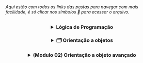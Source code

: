 <h6 align="left"> Aqui estão com todos os links das pastas para navegar com mais facilidade, é só clicar nos simbolos 📂  para acessar o arquivo. </h4>

<h3 align="center">
<details>
<summary> Lógica de Programação </summary> <br>
<h5 align=left>
<a href="https://github.com/gladsonsimoes/ExerciciosDeExemplo_Java/tree/main/logica_de_programacao/variaveis_e_constantes/"> 📂 </a> 01. Variaveis e constantes <br> <br>
    <a href="/">  📂 </a>  02. Operadores <br><br>
    <a href="/">  📂 </a>  03. Estrutura De Decisao <br><br>
    <a href="/">  📂 </a>  04. Iteracao <br><br>
    <a href="/">  📂 </a>  05. Vetores <br><br>
    <a href="/">  📂 </a>  06. Metodos <br><br>
    <a href="/">  📂 </a>  07. programacao orientada a objetos <br><br>
    <a href="/">  📂 </a>  08. leitura e escrita de dados em arquivos <br><br>
    <a href="/">  📂 </a>  09. Algoritmos avançado<br><br>
</details>
    
<h3 align="center">
<details>
<summary> 🗂️ Orientação a objetos </summary>
 <h4 align=left>
   <details>
    <summary> 📁 Parte 1 </summary> <br>    
       <h5>
        <a href="/">  📂 </a> 01 Criando atributos de objetos <br><br>
         <a href="/"> 📂 </a> 02 - Composição Objetos <br><br>
         <a href="/"> 📂 </a> 03 - Valores Padrão <br><br>
         <a href="/"> 📂 </a> 04 - array <br><br>
        </h5>
      </h4>
    
 <h4 align="left">
   <details>
     <summary>📁 Parte 2 </summary> <br>
     <h5>
     <a href="/"> 📂 </a> 05 - o objeto This <br><br>
     <a href="/"> 📂 </a> 06 - Teste Construtor(Construtores) <br><br>
     <a href="/"> 📂 </a> 07 - Encapsulamento <br><br>
     <a href="/"> 📂 </a> 08 - modificador_de_acesso_default <br><br>
     <a href="/"> 📂 </a> 09 - modificadores_static_e_final <br><br>
     <a href="/"> 📂 </a> 10 - desafio_objeto_this_e_construtores <br><br>
     <a href="/"> 📂 </a> 11 - desafio_static_e_final (5_11)<br><br>
     <a href="/"> 📂 </a> 12 - enumeracoes (5_12) <br><br>
     <a href="/"> 📂 </a> 13 - desafio_pacotes_e_enumeracoes (5_13) <br><br>
     <a href="/"> 📂 </a> 14 - heranca_e_modificador_protected (5_14) <br><br>
     <a href="/"> 📂 </a> 15 - sobreposicao (5_16) <br><br>
     <a href="/"> 📂 </a> 16 - desafio heranca e sobreposicao (5_17) <br><br>
     <a href="/"> 📂 </a> 17 - sobrecarga (5_18)<br><br>
     <a href="/"> 📂 </a> 18 - exercicio_sobrecarga (5_19)<br><br>
     <a href="/"> 📂 </a> 19 - polimorfismo - cast de objeto (5_20)<br><br>
     <a href="/"> 📂 </a> 20 - Classes Abstratas (5_21)<br><br>
     <a href="/"> 📂 </a> 21 - desafio_polimorfismo_e_classes_abstrata (5_22)<br><br>
     <a href="/"> 📂 </a> 22 - interfaces (5_23)<br><br>
     <a href="/"> 📂 </a> 23 - exercicio_interface_e_polimorfismo (5_24) <br><br> 
   </h5>
  </h4>
    
<h4 align="left">
 <details>
  <summary> Tópicos avançados </summary> <br>
    <a href="/"> 🌐 </a> 24 - classe java lang math (6_2) <br><br> 
    <a href="/"> 🌐 </a> 25 - Desafio classe java lang math (6_3)<br><br> 
    <a href="/"> 🌐 </a> 26 - tratando e lancando_excecoes (6_4)<br><br> 
    <a href="/"> 🌐 </a> 27 - desafio excecoes (6_5)<br><br> 
    <a href="/"> 🌐 </a> 28 - Classes StringBuffer e StringBuilder (6_6)<br><br> 
    <a href="/"> 🌐 </a> 29 - trabalhando com datas (6_7)<br><br> 
    <a href="/"> 🌐 </a> 30 - desafio datas (6_8)<br><br> 
    <a href="/"> 🌐 </a> 31 - trabalhando com numeros (6_9)<br><br> 
    <a href="/"> 🌐 </a> 32 - desafio numeros (6_10)<br><br> 
    <a href="/"> 🌐 </a> 33 - collections framework (6_11)<br><br> 
    <a href="/"> 🌐 </a> 34 - metodos equals e hashCode (6_12)<br><br> 
    <a href="/"> 🌐 </a> 35 - desafio collections (6_13)<br><br> 
    <a href="/"> 🌐 </a> 36 - ordenando objetos (6_18)<br><br> 
  </h4>
       
<h4 align="left">
<details>
  <summary> Mais detalhes e frameworks </summary> <br>
    <a href="/"> 🌐 </a> 37 - metodos_da_classe_string (7_1)<br><br>
    <a href="/"> 🌐 </a> 38 - joptionpane (7_2) <br><br>
    </details>
<h4 align="left">
<details>
  <summary> Serializacao </summary> <br> 
    <a href=""> 🌐 </a> 39 - salvando e lendo objetos em arquivo (9_1) <br><br>
    <a href=""> 🌐 </a> 40 - enviando objetos na rede (9_2) <br><br>
    </details>
<h4 align="left">
 <details>
   <summary> Novidades do java 7 </summary><br>    
    <a href=""> 🌐 </a> 41 - separador de digitos em literais numericos (10_1) <br><br>
    <a href=""> 🌐 </a> 42 - Switch case com String (10_2)<br><br>
    <a href=""> 🌐 </a> 43 - Diamond (10_3) <br><br>
    <a href=""> 🌐 </a> 44 - try with resources e multi catch (10_4) <br><br>
  </details>
</details>

<h3 align="center">
<details>
    <summary> (Modulo 02) Orientação a objeto avançado </summary>
    <h4 align="left">
      <details>
        <summary> Novidades do Java 8 </summary> <br>    
        <a href=""> 🌐 </a> 47 - introducao_ao_lambda (11_1) <br><br>
        <a href=""> 🌐 </a> 48 - referencia_a_metodos (11_2)<br><br>
        <a href=""> 🌐 </a> 49 - Interfaces Funcionais (11-3)<br><br>
        <a href=""> 🌐 </a> 50 - Introdução ao Stream (11-4)<br><br>
        <a href=""> 🌐 </a> 51 - Api de Data (11-8)<br><br>
      </h4>
     </details>

</details>
    
    
    



